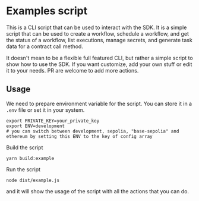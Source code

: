 # Examples script

This is a CLI script that can be used to interact with the SDK. It is a simple script that can be used to create a workflow, schedule a workflow, and get the status of a workflow, list executions, manage secrets, and generate task data for a contract call method.

It doesn't mean to be a flexible full featured CLI, but rather a simple script to show how to use the SDK. If you want customize, add your own stuff or edit it to your needs. PR are welcome to add more actions.

## Usage

We need to prepare environment variable for the script. You can store it in a `.env` file or set it in your system.

```
export PRIVATE_KEY=your_private_key
export ENV=development
# you can switch between development, sepolia, "base-sepolia" and ethereum by setting this ENV to the key of config array
```

Build the script

```
yarn build:example
```

Run the script

```
node dist/example.js
```

and it will show the usage of the script with all the actions that you can do.
